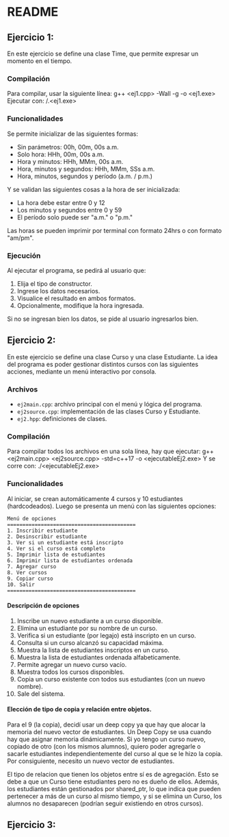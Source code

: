 # README

## Ejercicio 1:
En este ejercicio se define una clase Time, que permite expresar un momento en el tiempo.

### Compilación
Para compilar, usar la siguiente línea:
g++ <ej1.cpp> -Wall -g -o <ej1.exe>
Ejecutar con:
/.<ej1.exe>

### Funcionalidades
Se permite inicializar de las siguientes formas: 
- Sin parámetros: 00h, 00m, 00s a.m.
- Solo hora: HHh, 00m, 00s a.m.
- Hora y minutos: HHh, MMm, 00s a.m.
- Hora, minutos y segundos: HHh, MMm, SSs a.m.
- Hora, minutos, segundos y período (a.m. / p.m.)

Y se validan las siguientes cosas a la hora de ser inicializada:
- La hora debe estar entre 0 y 12
- Los minutos y segundos entre 0 y 59
- El período solo puede ser "a.m." o "p.m."

Las horas se pueden imprimir por terminal con formato 24hrs o con formato "am/pm".

### Ejecución
Al ejecutar el programa, se pedirá al usuario que:

1) Elija el tipo de constructor.
2) Ingrese los datos necesarios.
3) Visualice el resultado en ambos formatos.
4) Opcionalmente, modifique la hora ingresada.

Si no se ingresan bien los datos, se pide al usuario ingresarlos bien.


## Ejercicio 2:
En este ejercicio se define una clase Curso y una clase Estudiante. La idea del programa es
poder gestionar distintos cursos con las siguientes acciones, mediante un menú interactivo
por consola.

### Archivos
- `ej2main.cpp`: archivo principal con el menú y lógica del programa.
- `ej2source.cpp`: implementación de las clases Curso y Estudiante.
- `ej2.hpp`: definiciones de clases.

### Compilación
Para compilar todos los archivos en una sola línea, hay que ejecutar:
g++ <ej2main.cpp> <ej2source.cpp> -std=c++17 -o <ejecutableEj2.exe>
Y se corre con:
./<ejecutableEj2.exe>

### Funcionalidades

Al iniciar, se crean automáticamente 4 cursos y 10 estudiantes (hardcodeados). 
Luego se presenta un menú con las siguientes opciones:

    Menú de opciones
    ==========================================
    1. Inscribir estudiante
    2. Desinscribir estudiante
    3. Ver si un estudiante está inscripto
    4. Ver si el curso está completo
    5. Imprimir lista de estudiantes
    6. Imprimir lista de estudiantes ordenada
    7. Agregar curso
    8. Ver cursos
    9. Copiar curso
    10. Salir
    ==========================================

#### Descripción de opciones

1) Inscribe un nuevo estudiante a un curso disponible.
2) Elimina un estudiante por su nombre de un curso.
3) Verifica si un estudiante (por legajo) está inscripto en un curso.
4) Consulta si un curso alcanzó su capacidad máxima.
5) Muestra la lista de estudiantes inscriptos en un curso.
6) Muestra la lista de estudiantes ordenada alfabeticamente.
7) Permite agregar un nuevo curso vacío.
8) Muestra todos los cursos disponibles.
9) Copia un curso existente con todos sus estudiantes (con un nuevo nombre).
10) Sale del sistema.

#### Elección de tipo de copia y relación entre objetos.

Para el 9 (la copia), decidí usar un deep copy ya que hay que alocar la memoria del nuevo 
vector de estudiantes. Un Deep Copy se usa cuando hay que asignar memoria dinámicamente. 
Si yo tengo un curso nuevo, copiado de otro (con los mismos alumnos), quiero poder agregarle
o sacarle estudiantes independientemente del curso al que se le hizo la copia. Por consiguiente, 
necesito un nuevo vector de estudiantes.

El tipo de relacion que tienen los objetos entre sí es de agregación. Esto se debe a que un Curso
tiene estudiantes pero no es dueño de ellos. Además, los estudiantes están gestionados por shared_ptr, 
lo que indica que pueden pertenecer a más de un curso al mismo tiempo, y si se elimina un Curso, 
los alumnos no desaparecen (podrían seguir existiendo en otros cursos).


## Ejercicio 3:

